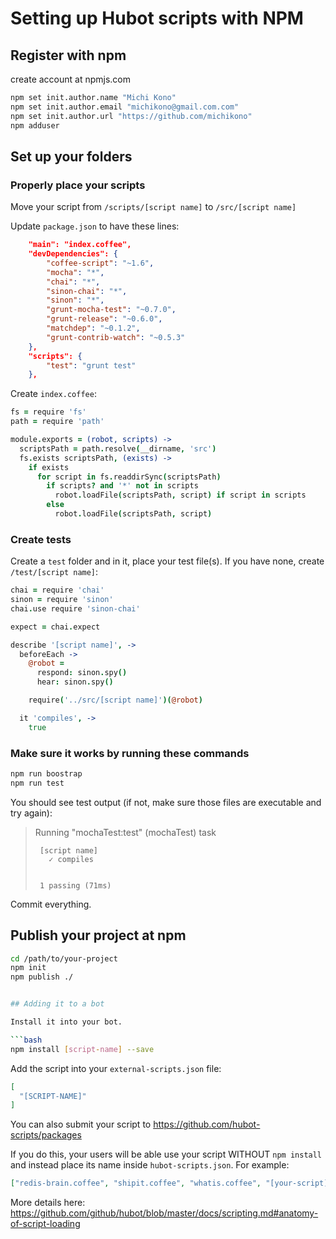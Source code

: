 # Setting up Hubot scripts with NPM

## Register with npm

create account at npmjs.com

```bash
npm set init.author.name "Michi Kono"
npm set init.author.email "michikono@gmail.com.com"
npm set init.author.url "https://github.com/michikono"
npm adduser
```

## Set up your folders

### Properly place your scripts

Move your script from `/scripts/[script name]` to `/src/[script name]`

Update `package.json` to have these lines:

```json
    "main": "index.coffee",
    "devDependencies": {
        "coffee-script": "~1.6",
        "mocha": "*",
        "chai": "*",
        "sinon-chai": "*",
        "sinon": "*",
        "grunt-mocha-test": "~0.7.0",
        "grunt-release": "~0.6.0",
        "matchdep": "~0.1.2",
        "grunt-contrib-watch": "~0.5.3"
    },
    "scripts": {
        "test": "grunt test"
    },
```

Create `index.coffee`:

```coffeescript
fs = require 'fs'
path = require 'path'

module.exports = (robot, scripts) ->
  scriptsPath = path.resolve(__dirname, 'src')
  fs.exists scriptsPath, (exists) ->
    if exists
      for script in fs.readdirSync(scriptsPath)
        if scripts? and '*' not in scripts
          robot.loadFile(scriptsPath, script) if script in scripts
        else
          robot.loadFile(scriptsPath, script)
```

### Create tests

Create a `test` folder and in it, place your test file(s). If you have none, create `/test/[script name]`:

```coffeescript
chai = require 'chai'
sinon = require 'sinon'
chai.use require 'sinon-chai'

expect = chai.expect

describe '[script name]', ->
  beforeEach ->
    @robot =
      respond: sinon.spy()
      hear: sinon.spy()

    require('../src/[script name]')(@robot)

  it 'compiles', ->
    true
```


### Make sure it works by running these commands

```bash
npm run boostrap
npm run test
```

You should see test output (if not, make sure those files are executable and try again):

>    Running "mochaTest:test" (mochaTest) task
>
>
>      [script name]
>        ✓ compiles
>
>
>      1 passing (71ms)

Commit everything.

## Publish your project at npm

```bash
cd /path/to/your-project
npm init
npm publish ./


## Adding it to a bot

Install it into your bot.

```bash
npm install [script-name] --save
```

Add the script into your `external-scripts.json` file:

```json
[
  "[SCRIPT-NAME]"
]
```

You can also submit your script to https://github.com/hubot-scripts/packages

If you do this, your users will be able use your script WITHOUT `npm install` and instead place its name inside
`hubot-scripts.json`. For example:

```json
["redis-brain.coffee", "shipit.coffee", "whatis.coffee", "[your-script].coffee"]
```

More details here: https://github.com/github/hubot/blob/master/docs/scripting.md#anatomy-of-script-loading

